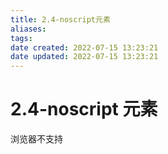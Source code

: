 ```yaml
---
title: 2.4-noscript元素
aliases: 
tags: 
date created: 2022-07-15 13:23:21
date updated: 2022-07-15 13:23:21
---
```


# 2.4-noscript 元素
浏览器不支持
